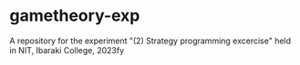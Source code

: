 # gametheory-exp
A repository for the experiment "(2) Strategy programming excercise" held in NIT, Ibaraki College, 2023fy
